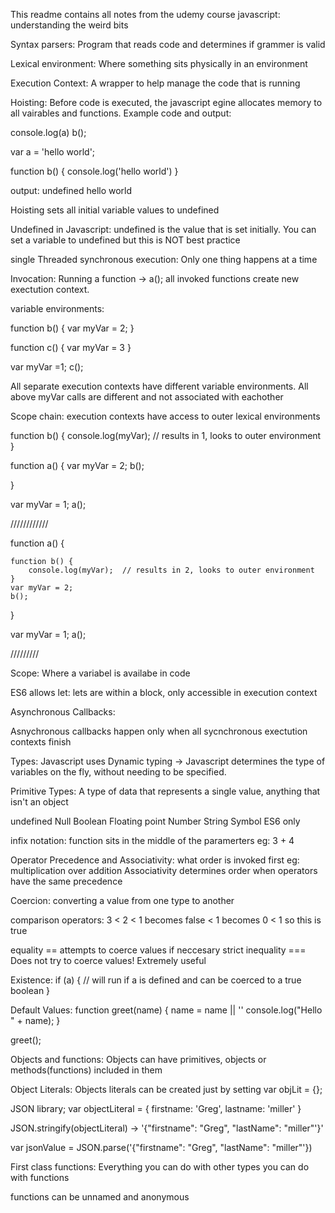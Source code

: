 This readme contains all notes from the udemy course javascript: understanding the weird bits

Syntax parsers: Program that reads code and determines if grammer is valid

Lexical environment: Where something sits physically in an environment

Execution Context: A wrapper to help manage the code that is running


Hoisting: Before code is executed, the javascript egine allocates memory to all vairables and functions. Example code and output:

console.log(a)
b();

var a = 'hello world';

function b() {
	console.log('hello world')
}

output:
undefined
hello world

Hoisting sets all initial variable values to undefined



Undefined in Javascript: undefined is the value that is set initially. You can set a variable to undefined but this is NOT best practice

single Threaded synchronous execution:
Only one thing happens at a time

Invocation:
Running a function ->     a();
all invoked functions create new exectution context.

variable environments:

function b() {
	var myVar = 2;
}

function c() {
	var myVar = 3
}

var myVar =1;
c();


All separate execution contexts have different variable environments. All above myVar calls are different and not associated with eachother

Scope chain:
execution contexts have access to outer lexical environments 

function b() {
	console.log(myVar);  // results in 1, looks to outer environment
}

function a() {
	var myVar = 2;
	b();

}

var myVar = 1;
a();

////////////



function a() {

	function b() {
		console.log(myVar);  // results in 2, looks to outer environment
	}
	var myVar = 2;
	b();

}

var myVar = 1;
a();

/////////


Scope: 
Where a variabel is availabe in code

ES6 allows let:
lets are within a block, only accessible in execution context


Asynchronous Callbacks:

Asnychronous callbacks happen only when all sycnchronous exectution contexts finish


Types:
Javascript uses Dynamic typing -> Javascript determines the type of variables on the fly, without needing to be specified.


Primitive Types:
A type of data that represents a single value, anything that isn't an object

undefined
Null
Boolean
Floating point Number
String
Symbol   ES6 only


infix notation:
function sits in the middle of the paramerters eg: 3 + 4


Operator Precedence and Associativity:
what order is invoked first eg: multiplication over addition
Associativity determines order when operators have the same precedence


Coercion:
converting a value from one type to another

comparison operators:
3 < 2 < 1  becomes false < 1  becomes 0 < 1   so this is true

equality ==  attempts to coerce values if neccesary
strict inequality ===  Does not try to coerce values! Extremely useful


Existence:
if (a) {
	// will run if a is defined and can be coerced to a true boolean
}


Default Values:
function greet(name) {
	name = name || '<defualt value>'
	console.log("Hello " + name);
}

greet();



Objects and functions:
Objects can have primitives, objects or methods(functions) included in them

Object Literals:
Objects literals can be created just by setting var objLit = {};


JSON library;
var objectLiteral = {
	firstname: 'Greg',
	lastname: 'miller'
}

JSON.stringify(objectLiteral)  -> '{"firstname": "Greg", "lastName": "miller"'}'

var jsonValue = JSON.parse('{"firstname": "Greg", "lastName": "miller"'})


First class functions:
Everything you can do with other types you can do with functions

functions can be unnamed and anonymous





























